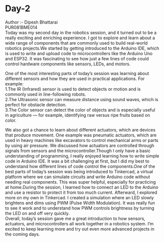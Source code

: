 # Day-2
Author :- Dipesh Bhattarai
<br>
PUR081BME014
<br>
Today was my second day in the robotics session, and it turned out to be a really exciting and enriching experience. I got to explore and learn about a wide range of components that are commonly used to build real-world robotics projects.We started by getting introduced to the Arduino IDE, which is used to write and upload code to microcontrollers like the Arduino Uno and ESP32. It was fascinating to see how just a few lines of code could control hardware components like sensors, LEDs, and motors.

One of the most interesting parts of today’s session was learning about different sensors and how they are used in practical applications. For example:
<br>
1.The IR (Infrared) sensor is used to detect objects or motion and is commonly used in line-following robots.
<br>
2.The Ultrasonic sensor can measure distance using sound waves, which is perfect for obstacle detection.
<br>
3.The Color sensor can detect the color of objects and is especially useful in agriculture — for example, identifying raw versus ripe fruits based on color.
<br>

We also got a chance to learn about different actuators, which are devices that produce movement. One example was pneumatic actuators, which are used in heavy machines like excavators to control mechanical arms or parts by using air pressure. We discussed how actuators are controlled through signals from sensors and the microcontroller.Though I only have a basic understanding of programming, I really enjoyed learning how to write simple code in Arduino IDE. It was a bit challenging at first, but I did my best to understand how different lines of code control the components.One of the best parts of today’s session was being introduced to Tinkercad, a virtual platform where we can simulate circuits and write Arduino code without needing real components. This was super helpful, especially for practicing at home.During the session, I learned how to connect an LED to the Arduino and use a resistor to protect it from too much current. Afterward, I explored more on my own in Tinkercad. I created a simulation where an LED slowly brightens and dims using PWM (Pulse Width Modulation). It was really fun to see it work and to understand how PWM controls brightness by turning the LED on and off very quickly.<br>
Overall, today’s session gave me a great introduction to how sensors, actuators, and microcontrollers all work together in a robotics system. I’m excited to keep learning more and try out even more advanced projects in the coming days.

